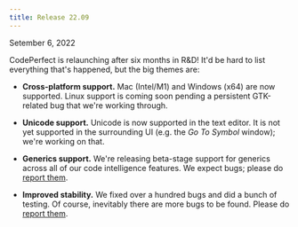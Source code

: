 ```yaml
---
title: Release 22.09
---
```


Setember 6, 2022

CodePerfect is relaunching after six months in R&D! It'd be hard to list
everything that's happened, but the big themes are:

- **Cross-platform support.** Mac (Intel/M1) and Windows (x64) are now
  supported. Linux support is coming soon pending a persistent GTK-related bug
  that we're working through.

- **Unicode support.** Unicode is now supported in the text editor. It is not
  yet supported in the surrounding UI (e.g. the _Go To Symbol_ window); we're
  working on that.

- **Generics support.** We're releasing beta-stage support for generics across
  all of our code intelligence features. We expect bugs; please do
  [report them](https://github.com/codeperfect95/issue-tracker).

- **Improved stability.** We fixed over a hundred bugs and did a bunch of
  testing. Of course, inevitably there are more bugs to be found. Please do
  [report them](https://github.com/codeperfect95/issue-tracker).
